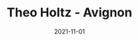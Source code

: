 ---
title: Theo Holtz - Avignon
date: 2021-11-01
description: Description à compléter.
featured_image: /assets/img/testimonials/theo-holtz/01.jpeg
testimonial:
    buyer: Theo Holtz
    project_type: achat
    city: Avignon
    comment: Sérieux de la recherche, qualité de l'écoute, compétences relationnelles exceptionnelles ; allez-y les yeux fermés. Les personnes comme cela sont rares dans le secteur de l'immobilier.
    answer: 
    platform: Google My Business
    link: https://g.co/kgs/ywtamCF
images:
    - url: /assets/img/testimonials/theo-holtz/01.jpeg
---